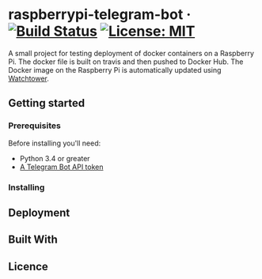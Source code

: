 # raspberrypi-telegram-bot · [![Build Status](https://travis-ci.org/Aleksuo/raspberrypi-telegram-bot.svg?branch=master)](https://travis-ci.org/Aleksuo/raspberrypi-telegram-bot) [![License: MIT](https://img.shields.io/badge/License-MIT-yellow.svg)](https://opensource.org/licenses/MIT)

A small project for testing deployment of docker containers on a Raspberry Pi. The docker file is built on travis and then pushed to Docker Hub. The Docker image on the Raspberry Pi is automatically updated using [Watchtower](https://levelup.gitconnected.com/how-to-add-file-upload-to-your-graphql-api-34d51e341f38).

## Getting started

### Prerequisites
Before installing you'll need:
* Python 3.4 or greater
* [A Telegram Bot API token](https://core.telegram.org/bots#6-botfather)



### Installing

## Deployment

## Built With

## Licence
